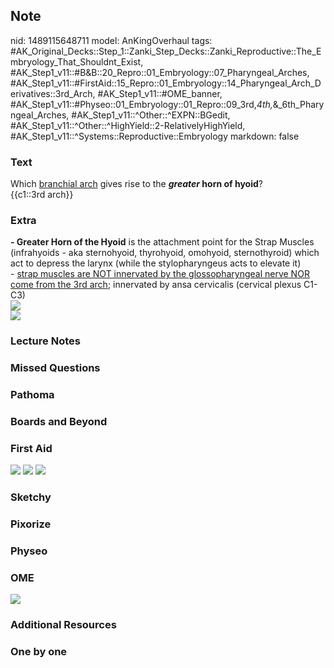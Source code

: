 ## Note
nid: 1489115648711
model: AnKingOverhaul
tags: #AK_Original_Decks::Step_1::Zanki_Step_Decks::Zanki_Reproductive::The_Embryology_That_Shouldnt_Exist, #AK_Step1_v11::#B&B::20_Repro::01_Embryology::07_Pharyngeal_Arches, #AK_Step1_v11::#FirstAid::15_Repro::01_Embryology::14_Pharyngeal_Arch_Derivatives::3rd_Arch, #AK_Step1_v11::#OME_banner, #AK_Step1_v11::#Physeo::01_Embryology::01_Repro::09_3rd,_4th,_&_6th_Pharyngeal_Arches, #AK_Step1_v11::^Other::^EXPN::BGedit, #AK_Step1_v11::^Other::^HighYield::2-RelativelyHighYield, #AK_Step1_v11::^Systems::Reproductive::Embryology
markdown: false

### Text
<div>
  <div>
    <div>
      Which <u>branchial arch</u> gives rise to the
      <b><i>greater</i> horn of hyoid</b>?
    </div>
    <div>
      {{c1::3rd arch}}
    </div>
  </div>
</div>

### Extra
<div>
  <b>- Greater Horn of the Hyoid</b> is the attachment point for
  the Strap Muscles (infrahyoids - aka sternohyoid, thyrohyoid,
  omohyoid, sternothyroid) which act to depress the larynx (while
  the stylopharyngeus acts to elevate it)
</div>
<div>
  - <u>strap muscles are NOT innervated by the glossopharyngeal
  nerve NOR come from the 3rd arch</u>; innervated by ansa
  cervicalis (cervical plexus C1-C3)
</div>
<div>
  <div><img src="paste-17093969838081.jpg"></div>
  <div>
    <div><img src="paste-1038450077729347.jpg"></div>
  </div>
</div>

### Lecture Notes


### Missed Questions


### Pathoma


### Boards and Beyond


### First Aid
<img src="tmp4bfdqV.png"> <img src="tmpHZFGD1.png"> <img src=
"tmpUZo2cE.png">

### Sketchy


### Pixorize


### Physeo


### OME
<div class="ome-widget">
  <a href="https://onlinemeded.org?ref=anki"><img src=
  "_OME_AnkiFlashcards_General_3.png"></a>
</div>

### Additional Resources


### One by one

